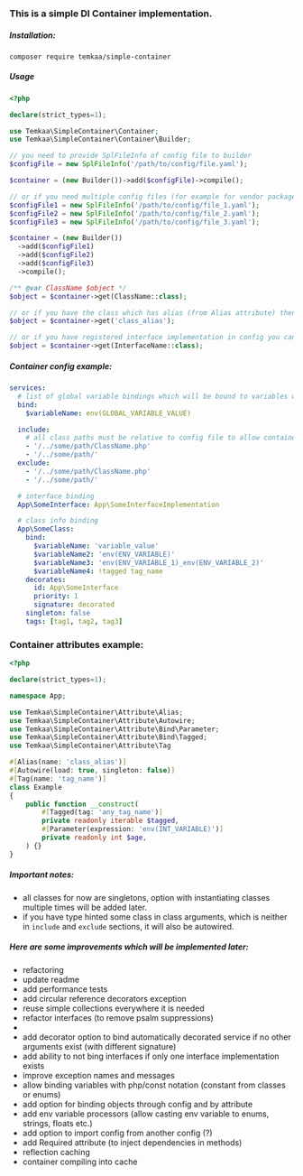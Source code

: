 ### This is a simple DI Container implementation.

##### Installation:
```composer
composer require temkaa/simple-container
```

##### Usage
```php
<?php

declare(strict_types=1);

use Temkaa\SimpleContainer\Container;
use Temkaa\SimpleContainer\Container\Builder;

// you need to provide SplFileInfo of config file to builder
$configFile = new SplFileInfo('/path/to/config/file.yaml');

$container = (new Builder())->add($configFile)->compile();

// or if you need multiple config files (for example for vendor package, why not?):
$configFile1 = new SplFileInfo('/path/to/config/file_1.yaml');
$configFile2 = new SplFileInfo('/path/to/config/file_2.yaml');
$configFile3 = new SplFileInfo('/path/to/config/file_3.yaml');

$container = (new Builder())
  ->add($configFile1)
  ->add($configFile2)
  ->add($configFile3)
  ->compile();

/** @var ClassName $object */
$object = $container->get(ClassName::class);

// or if you have the class which has alias (from Alias attribute) then you can get its instance by alias
$object = $container->get('class_alias');

// or if you have registered interface implementation in config you can get class which implements interface by calling
$object = $container->get(InterfaceName::class);
```

##### Container config example:
```yaml
services:
  # list of global variable bindings which will be bound to variables with same name 
  bind:
    $variableName: env(GLOBAL_VARIABLE_VALUE)

  include:
    # all class paths must be relative to config file to allow container find them
    - '/../some/path/ClassName.php'
    - '/../some/path/'
  exclude:
    - '/../some/path/ClassName.php'
    - '/../some/path/'

  # interface binding
  App\SomeInterface: App\SomeInterfaceImplementation

  # class info binding
  App\SomeClass:
    bind:
      $variableName: 'variable_value'
      $variableName2: 'env(ENV_VARIABLE)'
      $variableName3: 'env(ENV_VARIABLE_1)_env(ENV_VARIABLE_2)'
      $variableName4: !tagged tag_name
    decorates:
      id: App\SomeInterface
      priority: 1
      signature: decorated
    singleton: false
    tags: [tag1, tag2, tag3]
```

### Container attributes example:
```php
<?php

declare(strict_types=1);

namespace App;

use Temkaa\SimpleContainer\Attribute\Alias;
use Temkaa\SimpleContainer\Attribute\Autowire;
use Temkaa\SimpleContainer\Attribute\Bind\Parameter;
use Temkaa\SimpleContainer\Attribute\Bind\Tagged;
use Temkaa\SimpleContainer\Attribute\Tag

#[Alias(name: 'class_alias')]
#[Autowire(load: true, singleton: false)]
#[Tag(name: 'tag_name')]
class Example
{
    public function __construct(
        #[Tagged(tag: 'any_tag_name')]
        private readonly iterable $tagged,
        #[Parameter(expression: 'env(INT_VARIABLE)')]
        private readonly int $age,
    ) {}
}
```

##### Important notes:
- all classes for now are singletons, option with instantiating classes multiple times will be added later.
- if you have type hinted some class in class arguments, which is neither in `include` and `exclude` sections, it will also be autowired.

##### Here are some improvements which will be implemented later:
- refactoring
- update readme
- add performance tests
- add circular reference decorators exception
- reuse simple collections everywhere it is needed
- refactor interfaces (to remove psalm suppressions)
-
- add decorator option to bind automatically decorated service if no other arguments exist (with different signature)
- add ability to not bing interfaces if only one interface implementation exists
- improve exception names and messages
- allow binding variables with php/const notation (constant from classes or enums)
- add option for binding objects through config and by attribute
- add env variable processors (allow casting env variable to enums, strings, floats etc.)
- add option to import config from another config (?)
- add Required attribute (to inject dependencies in methods)
- reflection caching
- container compiling into cache

